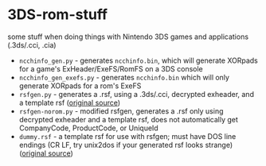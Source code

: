 # 3DS-rom-stuff

some stuff when doing things with Nintendo 3DS games and applications (.3ds/.cci, .cia)

* `ncchinfo_gen.py` - generates `ncchinfo.bin`, which will generate XORpads for a game's ExHeader/ExeFS/RomFS on a 3DS console
* `ncchinfo_gen_exefs.py` - generates `ncchinfo.bin` which will only generate XORpads for a rom's ExeFS
* `rsfgen.py` - generates a .rsf, using a .3ds/.cci, decrypted exheader, and a template rsf ([original source](https://gbatemp.net/threads/release-exinjector-inject-original-exheaders-into-repacked-roms.373839/page-16#post-5298180))
* `rsfgen-norom.py` - modified rsfgen, generates a .rsf only using decrypted exheader and a template rsf, does not automatically get CompanyCode, ProductCode, or UniqueId
* `dummy.rsf` - a template rsf for use with rsfgen; must have DOS line endings (CR LF, try unix2dos if your generated rsf looks strange) ([original source](https://gist.github.com/mid-kid/d9c4ce50407c71ec9ef3))